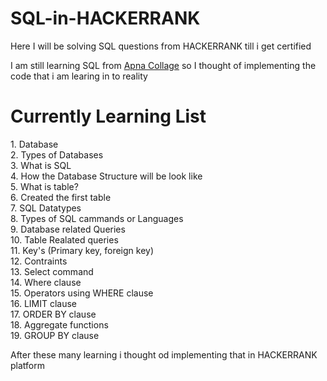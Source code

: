 # SQL-in-HACKERRANK
Here I will be solving SQL questions from HACKERRANK till i get certified 

<p>I am still learning SQL from <a href="https://youtu.be/hlGoQC332VM?si=KPXST2IxrLVD_n1b">Apna Collage</a> so I thought of implementing the code that i am learing in to reality </p>

<h1>Currently Learning List</h1>

<p>1. Database <br>
2. Types of Databases <br>
3. What is SQL <br>
4. How the Database Structure will be look like <br>
5. What is table? <br>
6. Created the first table <br>
7. SQL Datatypes <br>
8. Types of SQL cammands or Languages <br>
9. Database related Queries <br>
10. Table Realated queries <br>
11. Key's (Primary key, foreign key) <br>
12. Contraints <br>
13. Select command <br>
14. Where clause <br>
15. Operators using WHERE clause <br>
16. LIMIT clause <br>
17. ORDER BY clause <br>
18. Aggregate functions <br>
19. GROUP BY clause <br></p>

<p> After these many learning i thought od implementing that in HACKERRANK platform</p>
